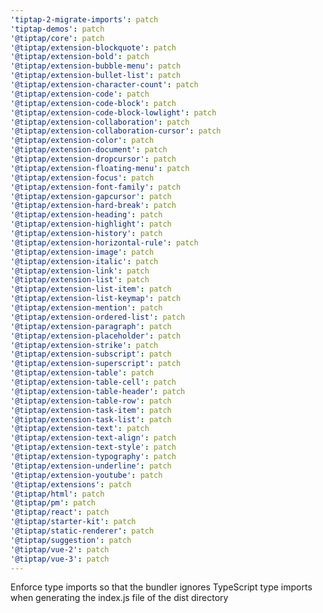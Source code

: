 ```yaml
---
'tiptap-2-migrate-imports': patch
'tiptap-demos': patch
'@tiptap/core': patch
'@tiptap/extension-blockquote': patch
'@tiptap/extension-bold': patch
'@tiptap/extension-bubble-menu': patch
'@tiptap/extension-bullet-list': patch
'@tiptap/extension-character-count': patch
'@tiptap/extension-code': patch
'@tiptap/extension-code-block': patch
'@tiptap/extension-code-block-lowlight': patch
'@tiptap/extension-collaboration': patch
'@tiptap/extension-collaboration-cursor': patch
'@tiptap/extension-color': patch
'@tiptap/extension-document': patch
'@tiptap/extension-dropcursor': patch
'@tiptap/extension-floating-menu': patch
'@tiptap/extension-focus': patch
'@tiptap/extension-font-family': patch
'@tiptap/extension-gapcursor': patch
'@tiptap/extension-hard-break': patch
'@tiptap/extension-heading': patch
'@tiptap/extension-highlight': patch
'@tiptap/extension-history': patch
'@tiptap/extension-horizontal-rule': patch
'@tiptap/extension-image': patch
'@tiptap/extension-italic': patch
'@tiptap/extension-link': patch
'@tiptap/extension-list': patch
'@tiptap/extension-list-item': patch
'@tiptap/extension-list-keymap': patch
'@tiptap/extension-mention': patch
'@tiptap/extension-ordered-list': patch
'@tiptap/extension-paragraph': patch
'@tiptap/extension-placeholder': patch
'@tiptap/extension-strike': patch
'@tiptap/extension-subscript': patch
'@tiptap/extension-superscript': patch
'@tiptap/extension-table': patch
'@tiptap/extension-table-cell': patch
'@tiptap/extension-table-header': patch
'@tiptap/extension-table-row': patch
'@tiptap/extension-task-item': patch
'@tiptap/extension-task-list': patch
'@tiptap/extension-text': patch
'@tiptap/extension-text-align': patch
'@tiptap/extension-text-style': patch
'@tiptap/extension-typography': patch
'@tiptap/extension-underline': patch
'@tiptap/extension-youtube': patch
'@tiptap/extensions': patch
'@tiptap/html': patch
'@tiptap/pm': patch
'@tiptap/react': patch
'@tiptap/starter-kit': patch
'@tiptap/static-renderer': patch
'@tiptap/suggestion': patch
'@tiptap/vue-2': patch
'@tiptap/vue-3': patch
---
```


Enforce type imports so that the bundler ignores TypeScript type imports when generating the index.js file of the dist directory
